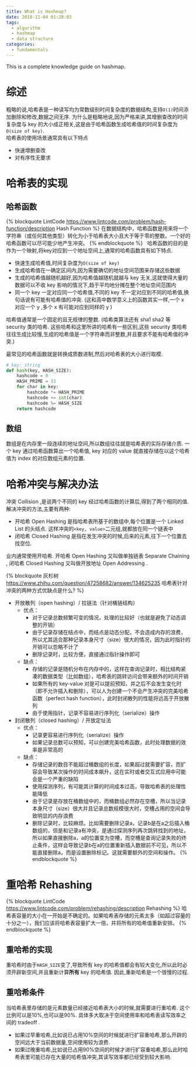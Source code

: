 ```yaml
---
title: What is Hashmap?
date: 2018-11-04 01:28:03
tags:
  - algorithm
  - hashmap
  - data structure
categories:
  - fundamentals
---
```


This is a complete knowledge guide on hashmap.

<!-- more -->

# 综述

粗略的说,哈希表是一种读写均为常数级别时间复杂度的数据结构,支持`O(1)`时间添加删除和修改,数据之间无序. 为什么是粗略地说,因为严格来讲,其增删查改的时间复杂度与 key 的大小成正相关,这是由于哈希函数生成哈希值的时间复杂度为`O(size of key)`.  
哈希表的使用场景通常具有以下特点

- 快速增删查改
- 对有序性无要求

# 哈希表的实现

## 哈希函数

{% blockquote LintCode https://www.lintcode.com/problem/hash-function/description Hash Function %}
在数据结构中，哈希函数是用来将一个字符串（或任何其他类型）转化为小于哈希表大小且大于等于零的整数。一个好的哈希函数可以尽可能少地产生冲突。
{% endblockquote %}
&nbsp;
哈希函数的目的是作为一个映射,将key对应到一个地址空间上,通常的哈希函数具有如下特点.

- 快速生成哈希值,时间复杂度为`O(size of key)`
- 生成哈希值在一确定区间内,因为需要确切的地址空间范围来存储这些数据
- 生成的哈希值越随机越好,因为哈希值越随机就越与 key 无关,这就使得大量的数据可以不收 key 影响的情况下,趋于平均地分摊在整个地址空间范围内
- 同一个 key 一定对应同一个哈希值,不同的 key 不一定对应到不同的哈希值,换句话说有可能有哈希值的冲突. (这和高中数学意义上的函数其实一样,一个 x 对应一个 y ,多个 x 有可能对应到同样的 y )

哈希值通常是一个固定的且无规律的整数. (哈希类算法还有 sha1 sha2 等 security 类的哈希. 这些哈希和这里所讲的哈希有一些区别,这些 security 类哈希往往生成比较慢,生成的哈希值是一个字符串而非整数,并且要求不能有哈希值的冲突.)

最常见的哈希函数就是转换成质数进制,然后对哈希表的大小进行取模.

```python
# key: string
def hash(key, HASH_SIZE):
    hashcode = 0
    HASH_PRIME = 31
    for char in key:
        hashcode *= HASH_PRIME
        hashcode += int(char)
        hashcode %= HASH_SIZE
    return hashcode
```

## 数组

数组是在内存里一段连续的地址空间,所以数组往往就是哈希表的实际存储介质. 一个 key 通过哈希函数算出一个哈希值, key 对应的 value 就直接存储在以这个哈希值为 index 的对应数组元素的位置.

# 哈希冲突与解决办法

冲突 Collision ,是说两个不同的 key 经过哈希函数的计算后,得到了两个相同的值. 解决冲突的方法,主要有两种:

- 开哈希 Open Hashing 是指哈希表所基于的数组中,每个位置是一个 Linked List 的头结点. 这样冲突的`<key, value>`二元组,就都放在同一个链表中
- 闭哈希 Closed Hashing 是指在发生冲突的时候,后来的元素,往下一个位置去找空位.

业内通常使用开哈希. 开哈希 Open Hashing 又叫做单独链表 Separate Chaining , 闭哈希 Closed Hashing 又叫做开放地址 Open Addressing .

{% blockquote 灰杉树 https://www.zhihu.com/question/47258682/answer/134625235 哈希表针对冲突的两种方式优缺点是什么? %}

- 开放散列（open hashing）/ 拉链法（针对桶链结构）
    - 优点：
        - 对于记录总数频繁可变的情况，处理的比较好（也就是避免了动态调整的开销）
        - 由于记录存储在结点中，而结点是动态分配，不会造成内存的浪费，所以尤其适合那种记录本身尺寸（size）很大的情况，因为此时指针的开销可以忽略不计了
        - 删除记录时，比较方便，直接通过指针操作即可
    - 缺点：
        - 存储的记录是随机分布在内存中的，这样在查询记录时，相比结构紧凑的数据类型（比如数组），哈希表的跳转访问会带来额外的时间开销
        - 如果所有的 key-value 对是可以提前预知，并之后不会发生变化时（即不允许插入和删除），可以人为创建一个不会产生冲突的完美哈希函数（perfect hash function），此时封闭散列的性能将远高于开放散列
        - 由于使用指针，记录不容易进行序列化（serialize）操作
- 封闭散列（closed hashing）/ 开放定址法
    - 优点：
        - 记录更容易进行序列化（serialize）操作
        - 如果记录总数可以预知，可以创建完美哈希函数，此时处理数据的效率是非常高的
    - 缺点：
        - 存储记录的数目不能超过桶数组的长度，如果超过就需要扩容，而扩容会导致某次操作的时间成本飙升，这在实时或者交互式应用中可能会是一个严重的缺陷
        - 使用探测序列，有可能其计算的时间成本过高，导致哈希表的处理性能降低
        - 由于记录是存放在桶数组中的，而桶数组必然存在空槽，所以当记录本身尺寸（size）很大并且记录总数规模很大时，空槽占用的空间会导致明显的内存浪费
        - 删除记录时，比较麻烦。比如需要删除记录a，记录b是在a之后插入桶数组的，但是和记录a有冲突，是通过探测序列再次跳转找到的地址，所以如果直接删除a，a的位置变为空槽，而空槽是查询记录失败的终止条件，这样会导致记录b在a的位置重新插入数据前不可见，所以不能直接删除a，而是设置删除标记。这就需要额外的空间和操作。
{% endblockquote %}

# 重哈希 Rehashing

{% blockquote LintCode https://www.lintcode.com/problem/rehashing/description Rehashing %}
哈希表容量的大小在一开始是不确定的。如果哈希表存储的元素太多（如超过容量的十分之一），我们应该将哈希表容量扩大一倍，并将所有的哈希值重新安排。
{% endblockquote %}

## 重哈希的实现

重哈希时由于`HASH_SIZE`变了,导致所有 key 的哈希值都会有较大变化,所以此时必须开辟新空间,并且重新计算**所有** key 的哈希值. 因此,重新哈希是一个很慢的过程.

## 重哈希条件

当哈希表里存储的是元素数量已经接近哈希表大小的时候,就需要进行重哈希. 这个比例可以是10%,也可以是90%. 具体多大取决于空间使用率和哈希表读写效率之间的 tradeoff .

- 如果过早重哈希,比如说已占用10%空间的时候就进行扩容重哈希,那么开辟的空间远大于当前数据量,空间使用较为浪费.
- 如果过晚重哈希,比如说已占用90%空间的时候才进行扩容重哈希,那么此时哈希表里可能已存在大量的哈希值冲突,其读写效率都已经受到较大影响.